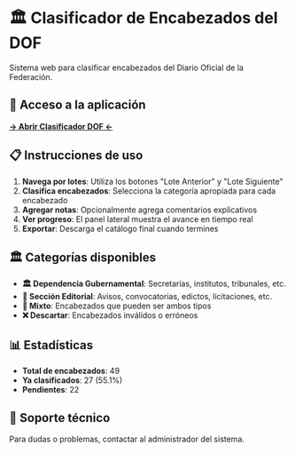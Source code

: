 # 🏛️ Clasificador de Encabezados del DOF

Sistema web para clasificar encabezados del Diario Oficial de la Federación.

## 🚀 Acceso a la aplicación

[**→ Abrir Clasificador DOF ←**](TU_URL_AQUI)

## 📋 Instrucciones de uso

1. **Navega por lotes**: Utiliza los botones "Lote Anterior" y "Lote Siguiente"
2. **Clasifica encabezados**: Selecciona la categoría apropiada para cada encabezado
3. **Agregar notas**: Opcionalmente agrega comentarios explicativos
4. **Ver progreso**: El panel lateral muestra el avance en tiempo real
5. **Exportar**: Descarga el catálogo final cuando termines

## 🏛️ Categorías disponibles

- **🏛️ Dependencia Gubernamental**: Secretarías, institutos, tribunales, etc.
- **📰 Sección Editorial**: Avisos, convocatorias, edictos, licitaciones, etc.
- **🔄 Mixto**: Encabezados que pueden ser ambos tipos
- **❌ Descartar**: Encabezados inválidos o erróneos

## 📊 Estadísticas

- **Total de encabezados**: 49
- **Ya clasificados**: 27 (55.1%)
- **Pendientes**: 22

## 🔧 Soporte técnico

Para dudas o problemas, contactar al administrador del sistema.